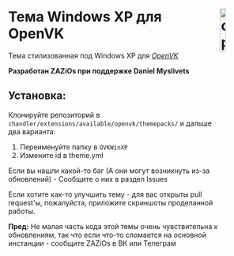 # <img align="right" src="https://raw.githubusercontent.com/ZAZiOs/OVKWinXP/main/gh-icon.svg" alt="openvkXP" title="openvkXP" width="15%">Тема Windows XP для OpenVK

Тема стилизованная под Windows XP для _[OpenVK](https://github.com/openvk/openvk)_

**Разработан ZAZiOs при поддержке Daniel Myslivets**

##  Установка:
Клонируйте репозиторий в `chandler/extensions/available/openvk/themepacks/` и дальше два варианта:
1. Переименуйте папку в `OVKWinXP`
2. Измените id в theme.yml

Если вы нашли какой-то баг (А они могут возникнуть из-за обновлений) - Сообщите о них в раздел Issues

Если хотите как-то улучшить тему - для вас открыты pull request'ы, пожалуйста, приложите скриншоты проделанной работы.

**Пред:** Не малая часть кода этой темы очень чувствительна к обновлениям, так что если что-то сломается на основной инстанции - сообщите ZAZiOs в ВК или Телеграм
